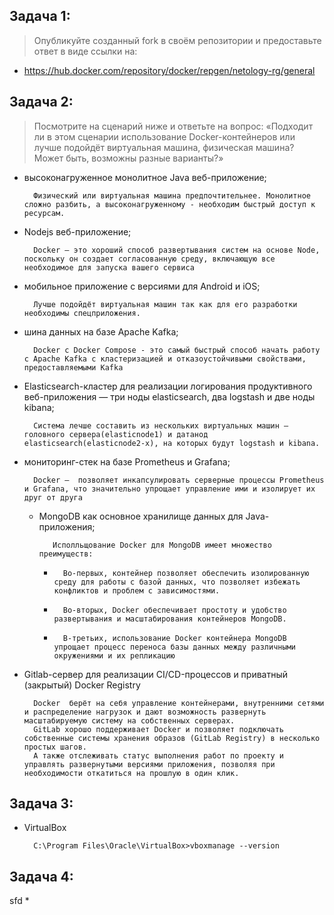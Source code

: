## Задача 1:
>Опубликуйте созданный fork в своём репозитории и предоставьте ответ в виде ссылки на:
- https://hub.docker.com/repository/docker/repgen/netology-rg/general

## Задача 2:
> Посмотрите на сценарий ниже и ответьте на вопрос: «Подходит ли в этом сценарии использование Docker-контейнеров или лучше подойдёт виртуальная машина, физическая машина? Может быть, возможны разные варианты?»
 
- высоконагруженное монолитное Java веб-приложение;
          
        Физический или виртуальная машина предпочтительнее. Монолитное сложно разбить, а высоконагруженному - необходим быстрый доступ к ресурсам.     
 
- Nodejs веб-приложение;

        Docker — это хороший способ развертывания систем на основе Node, поскольку он создает согласованную среду, включающую все необходимое для запуска вашего сервиса

- мобильное приложение c версиями для Android и iOS;

        Лучше подойдёт виртуальная машин так как для его разработки необходимы спецприложения. 

- шина данных на базе Apache Kafka;

        Docker с Docker Compose - это самый быстрый способ начать работу с Apache Kafka с кластеризацией и отказоустойчивыми свойствами, предоставляемыми Kafka

- Elasticsearch-кластер для реализации логирования продуктивного веб-приложения — три ноды elasticsearch, два logstash и две ноды kibana;

        Система лечше составить из нескольких виртуальных машин — головного сервера(elasticnode1) и датанод elasticsearch(elasticnode2-х), на которых будут logstash и kibana. 

- мониторинг-стек на базе Prometheus и Grafana;

        Docker –  позволяет инкапсулировать серверные процессы Prometheus и Grafana, что значительно упрощает управление ими и изолирует их друг от друга

  - MongoDB как основное хранилище данных для Java-приложения;

           Исполльщование Docker для MongoDB имеет множество преимуществ: 
      -       Во-первых, контейнер позволяет обеспечить изолированную среду для работы с базой данных, что позволяет избежать конфликтов и проблем с зависимостями. 
      -       Во-вторых, Docker обеспечивает простоту и удобство развертывания и масштабирования контейнеров MongoDB.
      -       В-третьих, использование Docker контейнера MongoDB упрощает процесс переноса базы данных между различными окружениями и их репликацию
 
- Gitlab-сервер для реализации CI/CD-процессов и приватный (закрытый) Docker Registry

        Docker  берёт на себя управление контейнерами, внутренними сетями и распределение нагрузок и дают возможность развернуть масштабируемую систему на собственных серверах.
        GitLab хорошо поддерживает Docker и позволяет подключать собственные системы хранения образов (GitLab Registry) в несколько простых шагов.
        А также отслеживать статус выполнения работ по проекту и управлять развернутыми версиями приложения, позволяя при необходимости откатиться на прошлую в один клик.    

 
## Задача 3:
* VirtualBox

        C:\Program Files\Oracle\VirtualBox>vboxmanage --version

## Задача 4:
sfd
    * 



  

